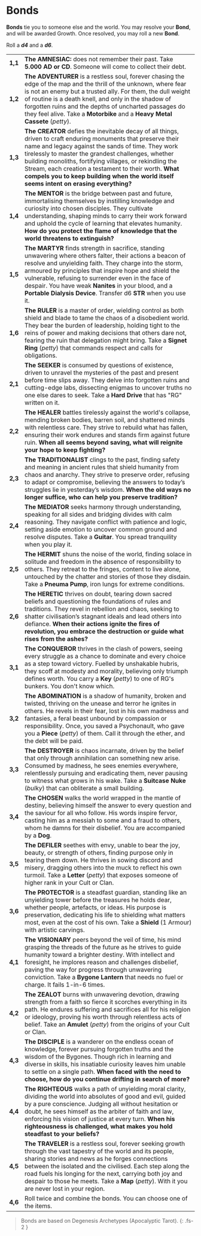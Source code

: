 # Bonds

**Bonds** tie you to someone else and the world.
You may resolve your **Bond**, and will be awarded Growth.
Once resolved, you may roll a new **Bond**.

Roll a ***d4*** and a ***d6***.

|         |                                                                                                                                                                                                                                                                                                                                                                                                                                           |
| ------- | ----------------------------------------------------------------------------------------------------------------------------------------------------------------------------------------------------------------------------------------------------------------------------------------------------------------------------------------------------------------------------------------------------------------------------------------- |
| **1,1** | **The AMNESIAC:** does not remember their past. Take **5.000 AD or CD**. Someone will come to collect their debt.                                                                                                                                                                                                                                                                                                                         |
| **1,2** | **The ADVENTURER** is a restless soul, forever chasing the edge of the map and the thrill of the unknown, where fear is not an enemy but a trusted ally. For them, the dull weight of routine is a death knell, and only in the shadow of forgotten ruins and the depths of uncharted passages do they feel alive. Take a **Motorbike** and a **Heavy Metal Cassete** (*petty*).                                                          |
| **1,3** | **The CREATOR** defies the inevitable decay of all things, driven to craft enduring monuments that preserve their name and legacy against the sands of time. They work tirelessly to master the grandest challenges, whether building monoliths, fortifying villages, or rekindling the Stream, each creation a testament to their worth. **What compels you to keep building when the world itself seems intent on erasing everything?** |
| **1,4** | **The MENTOR** is the bridge between past and future, immortalising themselves by instilling knowledge and curiosity into chosen disciples. They cultivate understanding, shaping minds to carry their work forward and uphold the cycle of learning that elevates humanity. **How do you protect the flame of knowledge that the world threatens to extinguish?**                                                                        |
| **1,5** | **The MARTYR** finds strength in sacrifice, standing unwavering where others falter, their actions a beacon of resolve and unyielding faith. They charge into the storm, armoured by principles that inspire hope and shield the vulnerable, refusing to surrender even in the face of despair. You have weak **Nanites** in your blood, and a **Portable Dialysis Device**. Transfer d6 **STR** when you use it.                         |
| **1,6** | **The RULER** is a master of order, wielding control as both shield and blade to tame the chaos of a disobedient world. They bear the burden of leadership, holding tight to the reins of power and making decisions that others dare not, fearing the ruin that delegation might bring. Take a **Signet Ring** (*petty*) that commands respect and calls for obligations.                                                                |
| **2,1** | **The SEEKER** is consumed by questions of existence, driven to unravel the mysteries of the past and present before time slips away. They delve into forgotten ruins and cutting-edge labs, dissecting enigmas to uncover truths no one else dares to seek. Take a **Hard Drive** that has "RG" written on it.                                                                                                                           |
| **2,2** | **The HEALER** battles tirelessly against the world's collapse, mending broken bodies, barren soil, and shattered minds with relentless care. They strive to rebuild what has fallen, ensuring their work endures and stands firm against future ruin. **When all seems beyond saving, what will reignite your hope to keep fighting?**                                                                                                   |
| **2,3** | **The TRADITIONALIST** clings to the past, finding safety and meaning in ancient rules that shield humanity from chaos and anarchy. They strive to preserve order, refusing to adapt or compromise, believing the answers to today’s struggles lie in yesterday’s wisdom. **When the old ways no longer suffice, who can help you preserve tradition?**                                                                                   |
| **2,4** | **The MEDIATOR** seeks harmony through understanding, speaking for all sides and bridging divides with calm reasoning. They navigate conflict with patience and logic, setting aside emotion to uncover common ground and resolve disputes. Take a **Guitar**. You spread tranquility when you play it.                                                                                                                                   |
| **2,5** | **The HERMIT** shuns the noise of the world, finding solace in solitude and freedom in the absence of responsibility to others. They retreat to the fringes, content to live alone, untouched by the chatter and stories of those they disdain. Take a **Pneuma Pump**, iron lungs for extreme conditions.                                                                                                                                |
| **2,6** | **The HERETIC** thrives on doubt, tearing down sacred beliefs and questioning the foundations of rules and traditions. They revel in rebellion and chaos, seeking to shatter civilisation’s stagnant ideals and lead others into defiance. **When their actions ignite the fires of revolution, you embrace the destruction or guide what rises from the ashes?**                                                                         |
| **3,1** | **The CONQUEROR** thrives in the clash of powers, seeing every struggle as a chance to dominate and every choice as a step toward victory. Fuelled by unshakable hubris, they scoff at modesty and morality, believing only triumph defines worth. You carry a **Key** (*petty*) to one of RG's bunkers. You don't know which.                                                                                                            |
| **3,2** | **The ABOMINATION** is a shadow of humanity, broken and twisted, thriving on the unease and terror he ignites in others. He revels in their fear, lost in his own madness and fantasies, a feral beast unbound by compassion or responsibility. Once, you saved a Psychonault, who gave you a **Piece** (*petty*) of them. Call it through the ether, and the debt will be paid.                                                          |
| **3,3** | **The DESTROYER** is chaos incarnate, driven by the belief that only through annihilation can something new arise. Consumed by madness, he sees enemies everywhere, relentlessly pursuing and eradicating them, never pausing to witness what grows in his wake. Take a **Suitcase Nuke** (*bulky*) that can obliterate a small building.                                                                                                 |
| **3,4** | **The CHOSEN** walks the world wrapped in the mantle of destiny, believing himself the answer to every question and the saviour for all who follow. His words inspire fervor, casting him as a messiah to some and a fraud to others, whom he damns for their disbelief. You are accompanied by a **Dog**.                                                                                                                                |
| **3,5** | **The DEFILER** seethes with envy, unable to bear the joy, beauty, or strength of others, finding purpose only in tearing them down. He thrives in sowing discord and misery, dragging others into the muck to reflect his own turmoil. Take a **Letter** (*petty*) that exposes someone of higher rank in your Cult or Clan.                                                                                                             |
| **3,6** | **The PROTECTOR** is a steadfast guardian, standing like an unyielding tower before the treasures he holds dear, whether people, artefacts, or ideas. His purpose is preservation, dedicating his life to shielding what matters most, even at the cost of his own. Take a **Shield** (1 Armour) with artistic carvings.                                                                                                                  |
| **4,1** | **The VISIONARY** peers beyond the veil of time, his mind grasping the threads of the future as he strives to guide humanity toward a brighter destiny. With intellect and foresight, he implores reason and challenges disbelief, paving the way for progress through unwavering conviction. Take a **Bygone Lantern** that needs no fuel or charge. It fails 1-in-6 times.                                                              |
| **4,2** | **The ZEALOT** burns with unwavering devotion, drawing strength from a faith so fierce it scorches everything in its path. He endures suffering and sacrifices all for his religion or ideology, proving his worth through relentless acts of belief. Take an **Amulet** (*petty*) from the origins of your Cult or Clan.                                                                                                                 |
| **4,3** | **The DISCIPLE** is a wanderer on the endless ocean of knowledge, forever pursuing forgotten truths and the wisdom of the Bygones. Though rich in learning and diverse in skills, his insatiable curiosity leaves him unable to settle on a single path. **When faced with the need to choose, how do you continue drifting in search of more?**                                                                                          |
| **4,4** | **The RIGHTEOUS** walks a path of unyielding moral clarity, dividing the world into absolutes of good and evil, guided by a pure conscience. Judging all without hesitation or doubt, he sees himself as the arbiter of faith and law, enforcing his vision of justice at every turn. **When his righteousness is challenged, what makes you hold steadfast to your beliefs?**                                                            |
| **4,5** | **The TRAVELER** is a restless soul, forever seeking growth through the vast tapestry of the world and its people, sharing stories and news as he forges connections between the isolated and the civilised. Each step along the road fuels his longing for the next, carrying both joy and despair to those he meets. Take a **Map** (*petty*). With it you are never lost in your region.                                               |
| **4,6** | Roll twice and combine the bonds. You can choose one of the items.                                                                                                                                                                                                                                                                                                                                                                        |

> Bonds are based on Degenesis Archetypes (Apocalyptic Tarot).
{: .fs-2 }
